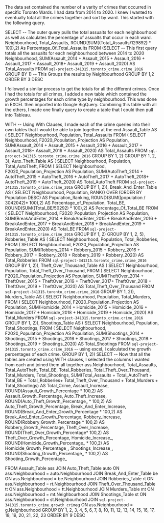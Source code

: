 The data set contained the number of a varity of crimes that occurred in specific Toronto Wards. I had data from 2014 to 2020. I knew I wanted to eventually total all the crimes together and sort by ward. This started with the following query. 


SELECT -- The outer query pulls the total assualts for each neighbourhood as well as calculates the percentage of assualts that occur in each ward. 
    Neighbourhood,
    Total_Assaults,
    ROUND(SUM((Total_Assaults/129892) * 100),2) As Percentage_Of_Total_Assaults
FROM
    (SELECT -- This first query totals all the assualts for each neighbourhood between 2014 to 2020 
        Neighbourhood,
        SUM(Assault_2014 + Assault_2015 + Assault_2016 + Assault_2017 + Assault_2018+ Assault_2019 + Assault_2020) AS Total_Assaults
    FROM `sql-project-341315.toronto_crime.crime_2016`
    GROUP BY 1) -- This Groups the results by Neighbourhood
GROUP BY 1,2
ORDER BY 3 DESC


I followed a similar process to get the totals for all the different crimes. Once I had the totals for all crimes, I added a new table which contained the growth percentages for each crime type by neighbourhood. This was done in EXCEL then imported into Google BigQuery. Combining this table with all the others, I made one finally query to create a table that I could then pull into Tableau. 

WITH -- Using With Clauses, I made each of the crime queries into their own tables that I would be able to join together at the end
  Assault_Table AS (
  SELECT
    Neighbourhood,
    Population,
    Total_Assaults
  FROM (
    SELECT
      Neighbourhood,
      F2020_Population_Projection AS Population,
      SUM(Assault_2014 + Assault_2015 + Assault_2016 + Assault_2017 + Assault_2018+ Assault_2019 + Assault_2020) AS Total_Assaults
    FROM
      `sql-project-341315.toronto_crime.crime_2016`
    GROUP BY
      1,
      2)
  GROUP BY
    1,
    2,
    3),
  Auto_Theft_Table AS (
  SELECT
    Neighbourhood,
    Population,
    Total_AutoTheft,
  FROM (
    SELECT
      Neighbourhood,
      F2020_Population_Projection AS Population,
      SUM(AutoTheft_2014 + AutoTheft_2015 + AutoTheft_2016 + AutoTheft_2017 + AutoTheft_2018+ AutoTheft_2019 + AutoTheft_2020) AS Total_AutoTheft
    FROM
      `sql-project-341315.toronto_crime.crime_2016`
    GROUP BY
      1,
      2)),
  Break_And_Enter_Table AS (
  SELECT
    Neighbourhood,
    Population,
    RANK() OVER (ORDER BY Population DESC) AS Population_Ranking,
    ROUND(SUM((population / 3042042)* 100),2) AS Percentage_of_Population,
    Total_BE,
    ROUND(SUM((Total_BE/50292) * 100),2) AS Percentage_Of_Total_BE
  FROM (
    SELECT
      Neighbourhood,
      F2020_Population_Projection AS Population,
      SUM(BreakAndEnter_2014 + BreakAndEnter_2015 + BreakAndEnter_2016 + BreakAndEnter_2017 + BreakAndEnter_2018 + BreakAndEnter_2019 + BreakAndEnter_2020) AS Total_BE
    FROM
      `sql-project-341315.toronto_crime.crime_2016`
    GROUP BY
      1,
      2)
  GROUP BY
    1,
    2,
    5),
  Robberies_Table AS (
  SELECT
    Neighbourhood,
    Population,
    Total_Robberies,
  FROM (
    SELECT
      Neighbourhood,
      F2020_Population_Projection AS Population,
      SUM(Robbery_2014 + Robbery_2015 + Robbery_2016 + Robbery_2017 + Robbery_2018 + Robbery_2019 + Robbery_2020) AS Total_Robberies
    FROM
      `sql-project-341315.toronto_crime.crime_2016`
    GROUP BY
      1,
      2)),
  Theft_Over_Thousand_Table AS (
  SELECT
    Neighbourhood,
    Population,
    Total_Theft_Over_Thousand,
  FROM (
    SELECT
      Neighbourhood,
      F2020_Population_Projection AS Population,
      SUM(TheftOver_2014 + TheftOver_2015 + TheftOver_2016 + TheftOver_2017+ TheftOver_2018 + TheftOver_2019 + TheftOver_2020) AS Total_Theft_Over_Thousand
    FROM
      `sql-project-341315.toronto_crime.crime_2016`
    GROUP BY
      1,
      2)),
  Murders_Table AS (
  SELECT
    Neighbourhood,
    Population,
    Total_Murders,
  FROM (
    SELECT
      Neighbourhood,
      F2020_Population_Projection AS Population,
      SUM(Homicide_2014 + Homicide_2015 + Homicide_2016 + Homicide_2017 + Homicide_2018 + Homicide_2019 + Homicide_2020) AS Total_Murders
    FROM
      `sql-project-341315.toronto_crime.crime_2016`
    GROUP BY
      1,
      2)),
  Shootings_Table AS (
  SELECT
    Neighbourhood,
    Population,
    Total_Shootings,
  FROM (
    SELECT
      Neighbourhood,
      F2020_Population_Projection AS Population,
      SUM(Shootings_2014 + Shootings_2015 + Shootings_2016 + Shootings_2017 + Shootings_2018 + Shootings_2019 + Shootings_2020) AS Total_Shootings
    FROM
      `sql-project-341315.toronto_crime.crime_2016` -- using excel, I calculated the growth percentages of each crime.
    GROUP BY
      1,
      2))
SELECT -- Now that all the tables are created using WITH clauses, I selected the columns I wanted from each and joined them all together
  ass.Neighbourhood,
  Total_Assaults,
  Total_AutoTheft,
  Total_BE,
  Total_Robberies,
  Total_Theft_Over_Thousand,
  Total_Murders,
  Total_Shootings,
  SUM(Total_Assaults + Total_AutoTheft + Total_BE + Total_Robberies+ Total_Theft_Over_Thousand + Total_Murders + Total_Shootings) AS Total_Crime,
  Assault_Increase,
  ROUND(Assault_Growth_Percentage * 100,2) AS Assault_Growth_Percentage,
  Auto_Theft_Increase,
  ROUND(Auto_Theft_Growth_Percentage_ * 100,2) AS Auto_Theft_Growth_Percentage,
  Break_And_Enter_Increase,
  ROUND(Break_And_Enter_Growth_Percentage * 100,2) AS Break_And_Enter_Growth_Percentage,
  Robbery_Increase,
  ROUND(Robbery_Growth_Percentage * 100,2) AS Robbery_Growth_Percentage,
  Theft_Over_Increase,
  ROUND(Theft_Over_Growth_Percentage* 100,2) AS Theft_Over_Growth_Percentage,
  Homicide_Increase_,
  ROUND(Homicide_Growth_Percentage_ * 100,2) AS Homicide_Growth_Percentage_,
  Shootings_Increase_,
  ROUND(Shooting_Growth_Percentage_ * 100,2) AS Shooting_Growth_Percentage_

FROM
  Assault_Table ass
JOIN
  Auto_Theft_Table auto
ON
  ass.Neighbourhood = auto.Neighbourhood
JOIN
  Break_And_Enter_Table be
ON
  ass.Neighbourhood = be.Neighbourhood
JOIN
  Robberies_Table rt
ON
  ass.Neighbourhood = rt.Neighbourhood
JOIN
  Theft_Over_Thousand_Table tt
ON
  ass.Neighbourhood = tt.Neighbourhood
JOIN
  Murders_Table mt
ON
  ass.Neighbourhood = mt.Neighbourhood
JOIN
  Shootings_Table st
ON
  ass.Neighbourhood = st.Neighbourhood
JOIN 
  `sql-project-341315.toronto_crime.growth_crime`g 
ON 
  ass.Neighbourhood = g.Neighbourhood
GROUP BY
  1,
  2,
  3,
  4,
  5,
  6,
  7,
  8,
  10,
  11,
  12,
  13,
  14,
  15,
  16,
  17,
  18,
  19,
  20,
  21,
  22,
  23
ORDER BY
  9 DESC


